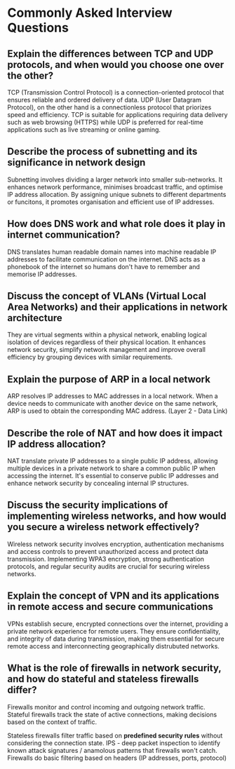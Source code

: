 # Commonly Asked Interview Questions

## Explain the differences between TCP and UDP protocols, and when would you choose one over the other?

TCP (Transmission Control Protocol) is a connection-oriented protocol that ensures reliable and ordered delivery of data. UDP (User Datagram Protocol), on the other hand is a connectionless protocol that priorizes speed and efficiency. TCP is suitable for applications requiring data delivery such as web browsing (HTTPS) while UDP is preferred for real-time applications such as live streaming or online gaming.

## Describe the process of subnetting and its significance in network design

Subnetting involves dividing a larger network into smaller sub-networks. It enhances network performance, minimises broadcast traffic, and optimise IP address allocation. By assigning unique subnets to different departments or funcitons, it promotes organisation and efficient use of IP addresses.

## How does DNS work and what role does it play in internet communication?

DNS translates human readable domain names into machine readable IP addresses to facilitate communication on the internet. DNS acts as a phonebook of the internet so humans don't have to remember and memorise IP addresses.

## Discuss the concept of VLANs (Virtual Local Area Networks) and their applications in network architecture

They are virtual segments within a physical network, enabling logical isolation of devices regardless of their physical location. It enhances network security, simplify network management and improve overall efficiency by grouping devices with similar requirements.

## Explain the purpose of ARP in a local network

ARP resolves IP addresses to MAC addresses in a local network. When a device needs to communicate with another device on the same network, ARP is used to obtain the corresponding MAC address. (Layer 2 - Data Link)

## Describe the role of NAT and how does it impact IP address allocation?

NAT translate private IP addresses to a single public IP address, allowing multiple devices in a private network to share a common public IP when accessing the internet. It's essential to conserve public IP addresses and enhance network security by concealing internal IP structures.

## Discuss the security implications of implementing wireless networks, and how would you secure a wireless network effectively?

Wireless network security involves encryption, authentication mechanisms and access controls to prevent unauthorized access and protect data transmission. Implementing WPA3 encryption, strong authentication protocols, and regular security audits are crucial for securing wireless networks.

## Explain the concept of VPN and its applications in remote access and secure communications

VPNs establish secure, encrypted connections over the internet, providing a private network experience for remote users. They ensure confidentiality, and integrity of data during transmission, making them essential for secure remote access and interconnecting geographically distrubuted networks.

## What is the role of firewalls in network security, and how do stateful and stateless firewalls differ?

Firewalls monitor and control incoming and outgoing network traffic. Stateful firewalls track the state of active connections, making decisions based on the context of traffic.

Stateless firewalls filter traffic based on **predefined security rules** without considering the connection state.
IPS - deep packet inspection to identify known attack signatures / anamolous patterns that firewalls won't catch. Firewalls do basic filtering based on headers (IP addresses, ports, protocol)
